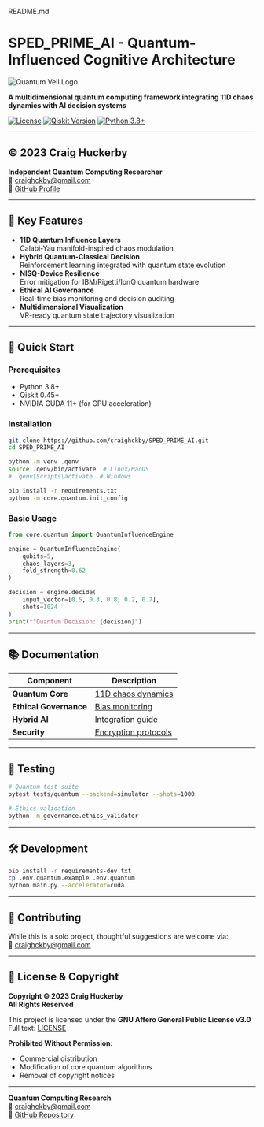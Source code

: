 README.md
# SPED_PRIME_AI - Quantum-Influenced Cognitive Architecture

![Quantum Veil Logo](assets/splash/sped_prime_splash.png)

**A multidimensional quantum computing framework integrating 11D chaos dynamics with AI decision systems**

[![License](https://img.shields.io/badge/License-AGPL_v3-blue.svg)](https://www.gnu.org/licenses/agpl-3.0)
[![Qiskit Version](https://img.shields.io/badge/Qiskit-0.45.0-6133BD)](https://qiskit.org)
[![Python 3.8+](https://img.shields.io/badge/Python-3.8%2B-blue.svg)](https://www.python.org/)

---

## © 2023 Craig Huckerby  
**Independent Quantum Computing Researcher**  
📧 [craighckby@gmail.com](mailto:craighckby@gmail.com)  
🔗 [GitHub Profile](https://github.com/craighckby)

---

## 🌌 Key Features

- **11D Quantum Influence Layers**  
  Calabi-Yau manifold-inspired chaos modulation
- **Hybrid Quantum-Classical Decision**  
  Reinforcement learning integrated with quantum state evolution
- **NISQ-Device Resilience**  
  Error mitigation for IBM/Rigetti/IonQ quantum hardware
- **Ethical AI Governance**  
  Real-time bias monitoring and decision auditing
- **Multidimensional Visualization**  
  VR-ready quantum state trajectory visualization

---

## 🚀 Quick Start

### Prerequisites
- Python 3.8+
- Qiskit 0.45+
- NVIDIA CUDA 11+ (for GPU acceleration)

### Installation
```bash
git clone https://github.com/craighckby/SPED_PRIME_AI.git
cd SPED_PRIME_AI

python -m venv .qenv
source .qenv/bin/activate  # Linux/MacOS
# .qenv\Scripts\activate  # Windows

pip install -r requirements.txt
python -m core.quantum.init_config
```

### Basic Usage
```python
from core.quantum import QuantumInfluenceEngine

engine = QuantumInfluenceEngine(
    qubits=5,
    chaos_layers=3,
    fold_strength=0.62
)

decision = engine.decide(
    input_vector=[0.5, 0.3, 0.8, 0.2, 0.7],
    shots=1024
)
print(f"Quantum Decision: {decision}")
```

---

## 📚 Documentation

| Component                  | Description                          |
|----------------------------|--------------------------------------|
| **Quantum Core**           | [11D chaos dynamics](docs/QUANTUM_CORE.md) |
| **Ethical Governance**     | [Bias monitoring](docs/ETHICS.md)    |
| **Hybrid AI**              | [Integration guide](docs/HYBRID_AI.md) |
| **Security**               | [Encryption protocols](docs/SECURITY.md) |

---

## 🧪 Testing

```bash
# Quantum test suite
pytest tests/quantum --backend=simulator --shots=1000

# Ethics validation
python -m governance.ethics_validator
```

---

## 🛠️ Development

```bash
pip install -r requirements-dev.txt
cp .env.quantum.example .env.quantum
python main.py --accelerator=cuda
```

---

## 🤝 Contributing

While this is a solo project, thoughtful suggestions are welcome via:  
📧 [craighckby@gmail.com](mailto:craighckby@gmail.com)

---

## 📜 License & Copyright

**Copyright © 2023 Craig Huckerby**  
**All Rights Reserved**

This project is licensed under the **GNU Affero General Public License v3.0**  
Full text: [LICENSE](LICENSE)

**Prohibited Without Permission:**
- Commercial distribution
- Modification of core quantum algorithms
- Removal of copyright notices

---

**Quantum Computing Research**  
📧 [craighckby@gmail.com](mailto:craighckby@gmail.com)  
🔗 [GitHub Repository](https://github.com/craighckby/SPED_PRIME_AI)
```
